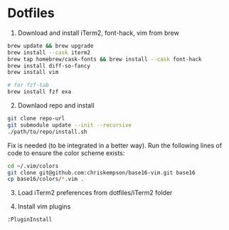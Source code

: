 # Dotfiles

1. Download and install iTerm2, font-hack, vim from brew
```bash
brew update && brew upgrade
brew install --cask iterm2
brew tap homebrew/cask-fonts && brew install --cask font-hack
brew install diff-so-fancy
brew install vim

# for fzf-tab
brew install fzf exa
```

2. Downlaod repo and install
```bash
git clone repo-url
git submodule update --init --recursive
./path/to/repo/install.sh
```

Fix is needed (to be integrated in a better way).
 Run the following lines of code to ensure the color scheme exists:
 ```bash
cd ~/.vim/colors
git clone git@github.com:chriskempson/base16-vim.git base16
cp base16/colors/*.vim .
 ```

3. Load iTerm2 preferences from dotfiles/iTerm2 folder

4. Install vim plugins
```vim
:PluginInstall
```
